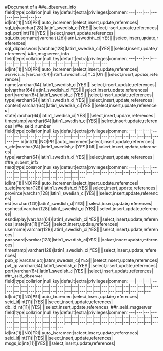 #Document of a
##e_dbserver_info
field|type|collation|null|key|default|extra|privileges|comment
---|---|---|---|---|---|---|---|---
id|int(11)||NO|PRI||auto_increment|select,insert,update,references|
sql_ip|varchar(128)|latin1_swedish_ci|YES||||select,insert,update,references|
sql_port|int(11)||YES||||select,insert,update,references|
sql_dbusername|varchar(128)|latin1_swedish_ci|YES||||select,insert,update,references|
sql_dbpassword|varchar(128)|latin1_swedish_ci|YES||||select,insert,update,references|
##e_msgserver_info
field|type|collation|null|key|default|extra|privileges|comment
---|---|---|---|---|---|---|---|---|---|---|---|---|---|---|---|---|---
id|int(11)||NO|PRI||auto_increment|select,insert,update,references|
service_id|varchar(64)|latin1_swedish_ci|YES|UNI|||select,insert,update,references|
name|varchar(64)|latin1_swedish_ci|YES||||select,insert,update,references|
ip|varchar(64)|latin1_swedish_ci|YES||||select,insert,update,references|
port|varchar(64)|latin1_swedish_ci|YES||||select,insert,update,references|
type|varchar(64)|latin1_swedish_ci|YES||||select,insert,update,references|
content|varchar(64)|latin1_swedish_ci|YES||||select,insert,update,references|
state|varchar(64)|latin1_swedish_ci|YES||||select,insert,update,references|
timestamp|varchar(64)|latin1_swedish_ci|YES||||select,insert,update,references|
##e_seid_number
field|type|collation|null|key|default|extra|privileges|comment
---|---|---|---|---|---|---|---|---|---|---|---|---|---|---|---|---|---|---|---|---|---|---|---|---|---|---
id|int(11)||NO|PRI||auto_increment|select,insert,update,references|
s_eid|varchar(64)|latin1_swedish_ci|YES|UNI|||select,insert,update,references|
type|varchar(64)|latin1_swedish_ci|YES||||select,insert,update,references|
##e_subent_info
field|type|collation|null|key|default|extra|privileges|comment
---|---|---|---|---|---|---|---|---|---|---|---|---|---|---|---|---|---|---|---|---|---|---|---|---|---|---|---|---|---|---|---|---|---|---|---
id|int(11)||NO|PRI||auto_increment|select,insert,update,references|
s_eid|varchar(128)|latin1_swedish_ci|YES||||select,insert,update,references|
province|varchar(128)|latin1_swedish_ci|YES||||select,insert,update,references|
eid|varchar(128)|latin1_swedish_ci|YES||||select,insert,update,references|
esnhead|varchar(128)|latin1_swedish_ci|YES||||select,insert,update,references|
esndisplay|varchar(64)|latin1_swedish_ci|YES||||select,insert,update,references|
state|int(11)||YES||||select,insert,update,references|
username|varchar(128)|latin1_swedish_ci|YES||||select,insert,update,references|
password|varchar(128)|latin1_swedish_ci|YES||||select,insert,update,references|
timestamp|varchar(128)|latin1_swedish_ci|YES||||select,insert,update,references|
pub_ip|varchar(64)|latin1_swedish_ci|YES||||select,insert,update,references|
pvt_ip|varchar(64)|latin1_swedish_ci|YES||||select,insert,update,references|
port|varchar(64)|latin1_swedish_ci|YES||||select,insert,update,references|
##r_seid_dbserver
field|type|collation|null|key|default|extra|privileges|comment
---|---|---|---|---|---|---|---|---|---|---|---|---|---|---|---|---|---|---|---|---|---|---|---|---|---|---|---|---|---|---|---|---|---|---|---|---|---|---|---|---|---|---|---|---
id|int(11)||NO|PRI||auto_increment|select,insert,update,references|
seid_id|int(11)||YES||||select,insert,update,references|
db_id|int(11)||YES||||select,insert,update,references|
##r_seid_msgserver
field|type|collation|null|key|default|extra|privileges|comment
---|---|---|---|---|---|---|---|---|---|---|---|---|---|---|---|---|---|---|---|---|---|---|---|---|---|---|---|---|---|---|---|---|---|---|---|---|---|---|---|---|---|---|---|---|---|---|---|---|---|---|---|---|---
id|int(11)||NO|PRI||auto_increment|select,insert,update,references|
seid_id|int(11)||YES||||select,insert,update,references|
msgs_id|int(11)||YES||||select,insert,update,references|
